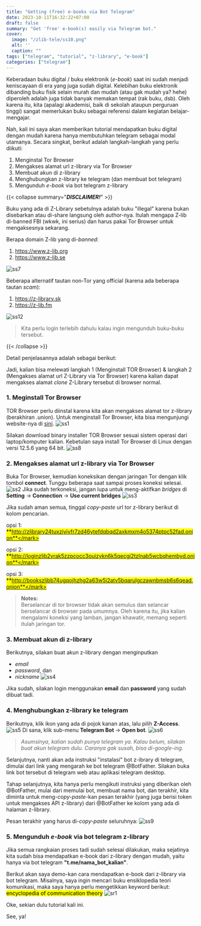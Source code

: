 ```yaml
---
title: "Getting (free) e-books via Bot Telegram"
date: 2023-10-11T16:32:22+07:00
draft: false
summary: "Get 'free' e-book(s) easily via Telegram bot."
cover:
  image: "/zlib-tele/ss10.png"
  alt: ''
  caption: ""
tags: ["telegram", "tutorial", "z-library", "e-book"]
categories: ["telegram"]
---
```


Keberadaan buku digital / buku elektronik (*e-book*) saat ini sudah menjadi keniscayaan di era yang juga sudah digital. 
Kelebihan buku elektronik dibanding buku fisik selain murah dan mudah (atau gak mudah ya? hehe) diperoleh adalah juga tidak banyak memakan tempat (rak buku, dsb). 
Oleh karena itu, kita (apalagi akademisi, baik di sekolah ataupun perguruan tinggi) sangat memerlukan buku sebagai referensi dalam kegiatan belajar-mengajar.

Nah, kali ini saya akan memberikan tutorial mendapatkan buku digital dengan mudah karena hanya membutuhkan telegram sebagai modal utamanya.
Secara singkat, berikut adalah langkah-langkah yang perlu diikuti:
1. Menginstal Tor Browser
2. Mengakses alamat url z-library via Tor Browser
3. Membuat akun di z-library
4. Menghubungkan z-library ke telegram (dan membuat bot telegram)
5. Mengunduh *e-book* via bot telegram z-library

{{< collapse summary="***DISCLAIMER!***" >}}

Buku yang ada di Z-Library sebetulnya adalah buku "illegal" karena bukan disebarkan atau di-share langsung oleh author-nya. Itulah mengapa Z-lib di-banned FBI (wkwk, ini serius) dan harus pakai Tor Browser untuk mengaksesnya sekarang.

Berapa domain Z-lib yang di-*banned*:
1. https://www.z-lib.org 
2. https://www.z-lib.se

![ss7](/zlib-tele/ss7.png)

Beberapa alternatif tautan non-Tor yang official (karena ada beberapa tautan *scam*):

1. https://z-library.sk
2. https://z-lib.fm

![ss12](/zlib-tele/ss12.png)

> Kita perlu login terlebih dahulu kalau ingin mengunduh buku-buku tersebut.

{{< /collapse >}}

Detail penjelasannya adalah sebagai berikut:

Jadi, kalian bisa melewati langkah 1 (Menginstall TOR Browser) & langkah 2 (Mengakses alamat url Z-Library via Tor Browser)
karena kalian dapat mengakses alamat *clone* Z-Library tersebut di browser normal.

### 1. Meginstall Tor Browser
TOR Browser perlu diinstal karena kita akan mengakses alamat tor z-library (berakhiran .union). 
Untuk menginstall Tor Browser, kita bisa mengunjungi website-nya di [sini](https://www.torproject.org/download/).
![ss1](/zlib-tele/ss1.png)

Silakan download binary installer TOR Browser sesuai sistem operasi dari laptop/komputer kalian. 
Kebetulan saya install Tor Browser di Linux dengan versi 12.5.6 yang 64 bit.
![ss8](/zlib-tele/ss8.png)

### 2. Mengakses alamat url z-library via Tor Browser
Buka Tor Browser, kemudian koneksikan dengan jaringan Tor dengan klik tombol **connect**. Tunggu beberapa saat sampai proses koneksi selesai.
![ss2](/zlib-tele/ss2.png)
Jika sudah terkoneksi, jangan lupa untuk meng-aktifkan *bridges* di **Setting** -> **Connection** -> **Use current bridges**
![ss3](/zlib-tele/ss3.png)

Jika sudah aman semua, tinggal *copy-paste* url tor z-library berikut di kolom pencarian.

opsi 1: <mark>**http://zlibrary24tuxziyiyfr7zd46ytefdqbqd2axkmxm4o5374ptpc52fad.onion**</mark>

opsi 2: <mark>**http://loginzlib2vrak5zzpcocc3ouizykn6k5qecgj2tzlnab5wcbqhembyd.onion**</mark>

opsi 3: <mark>**http://bookszlibb74ugqojhzhg2a63w5i2atv5bqarulgczawnbmsb6s6qead.onion**</mark>

> **Notes:**  
> Berselancar di tor browser tidak akan semulus dan selancar berselancar di browser pada umumnya. Oleh karena itu, jika kalian mengalami koneksi yang lamban, jangan khawatir, memang seperti itulah jaringan tor.

### 3. Membuat akun di z-library
Berikutnya, silakan buat akun z-library dengan menginputkan
- *email*
- *password*, dan
- *nickname*
![ss4](/zlib-tele/ss4.png)

Jika sudah, silakan login menggunakan **email** dan **password** yang sudah dibuat tadi.

### 4. Menghubungkan z-library ke telegram
Berikutnya, klik ikon yang ada di pojok kanan atas, lalu pilih **Z-Access**.
![ss5](/zlib-tele/ss5.png)
Di sana, klik sub-menu **Telegram Bot** -> **Open bot**.
![ss6](/zlib-tele/ss6.png)

> *Asumsinya, kalian sudah punya telegram ya. Kalau belum, silakan buat akun telegram dulu. Caranya gak susah, bisa di-google-ing.*

Selanjutnya, nanti akan ada instruksi "instalasi" bot z-ibrary di telegram, dimulai dari link yang mengarah ke bot telegram @BotFather. 
Silakan buka link bot tersebut di telegram web atau aplikasi telegram desktop.

Tahap selanjutnya, kita hanya perlu mengikuti instruksi yang diberikan oleh @BotFather, mulai dari memulai bot, membuat nama bot, dan terakhir, kita diminta untuk meng-*copy-paste*-kan pesan terakhir (yang juga berisi token untuk mengakses API z-library) dari @BotFather ke kolom yang ada di halaman z-library. 

Pesan terakhir yang harus di-*copy-paste* seluruhnya:
![ss9](/zlib-tele/ss9.png)

### 5. Mengunduh *e-book* via bot telegram z-library
Jika semua rangkaian proses tadi sudah selesai dilakukan, maka sejatinya kita sudah bisa mendapatkan e-book dari z-library dengan mudah, yaitu hanya via bot telegram **"t.me/nama_bot_kalian"**.

Berikut akan saya demo-kan cara mendapatkan e-book dari z-library via bot telegram. 
Misalnya, saya ingin mencari buku ensiklopedia teori komunikasi, maka saya hanya perlu mengetikkan keyword berikut:  
<mark>encyclopedia of communication theory</mark>
![sr1](/zlib-tele/sr1.gif)

Oke, sekian dulu tutorial kali ini.

See, ya!

